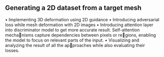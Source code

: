 <h2>Generating a 2D dataset from a target mesh</h2>
• Implementing 3D deformation using 2D guidance
• Introducing adversarial loss while mesh deformation
with 2D images
• Introducing attention layer into discriminator model
to get more accurate result. Self-attention mechanisms capture dependencies between pixels or regions, enabling the model to focus on relevant parts
of the input.
• Visualizing and analyzing the result of all the approaches while also evaluating their losses.
